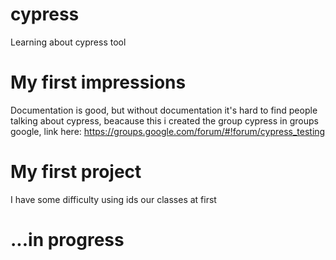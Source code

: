 # cypress
Learning about cypress tool

# My first impressions
Documentation is good, but without documentation it's hard to find people talking about cypress, beacause this i created the group cypress in groups google, link here: https://groups.google.com/forum/#!forum/cypress_testing

# My first project
I have some difficulty using ids our classes at first 

# ...in progress

